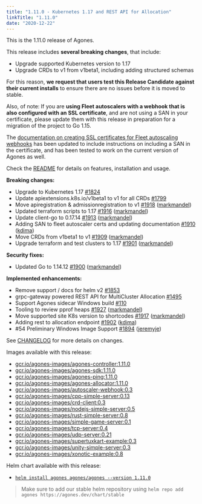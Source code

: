 ```yaml
---
title: "1.11.0 - Kubernetes 1.17 and REST API for Allocation"
linkTitle: "1.11.0"
date: "2020-12-22"
---
```


This is the 1.11.0 release of Agones.

This release includes **several breaking changes**, that include:

* Upgrade supported Kubernetes version to 1.17
* Upgrade CRDs to v1 from v1beta1, including adding structured schemas

For this reason, **we request that users test this Release Candidate against their current installs** to ensure
there are no issues before it is moved to stable.

Also, of note: If you are **using Fleet autoscalers with a webhook that is also configured with an SSL certificate**,
and are not using a SAN in your certificate, please update them with this release in preparation for a migration of the
project to Go 1.15.

The [documentation on creating SSL certificates for Fleet autoscaling webhooks](https://agones.dev/site/docs/getting-started/create-webhook-fleetautoscaler/#chapter-2-configuring-https-fleetautoscaler-webhook-with-ca-bundle)
has been updated to include instructions on including a SAN in the certificate, and has been tested to work on the
current version of Agones as well.

Check the <a href="https://github.com/googleforgames/agones/tree/release-1.11.0" >README</a> for details on features, installation and usage.

**Breaking changes:**

- Upgrade to Kubernetes 1.17 [\#1824](https://github.com/googleforgames/agones/issues/1824)
- Update apiextensions.k8s.io/v1beta1 to v1 for all CRDs [\#1799](https://github.com/googleforgames/agones/issues/1799)
- Move apiregistration & admissionregistration to v1 [\#1918](https://github.com/googleforgames/agones/pull/1918) ([markmandel](https://github.com/markmandel))
- Updated terraform scripts to 1.17 [\#1916](https://github.com/googleforgames/agones/pull/1916) ([markmandel](https://github.com/markmandel))
- Update client-go to 0.17.14 [\#1913](https://github.com/googleforgames/agones/pull/1913) ([markmandel](https://github.com/markmandel))
- Adding SAN to fleet autoscaler certs and updating documentation [\#1910](https://github.com/googleforgames/agones/pull/1910) ([kdima](https://github.com/kdima))
- Move CRDs from v1beta1 to v1 [\#1909](https://github.com/googleforgames/agones/pull/1909) ([markmandel](https://github.com/markmandel))
- Upgrade terraform and test clusters to 1.17 [\#1901](https://github.com/googleforgames/agones/pull/1901) ([markmandel](https://github.com/markmandel))

**Security fixes:**

- Updated Go to 1.14.12 [\#1900](https://github.com/googleforgames/agones/pull/1900) ([markmandel](https://github.com/markmandel))

**Implemented enhancements:**

- Remove support / docs for helm v2 [\#1853](https://github.com/googleforgames/agones/issues/1853)
- grpc-gateway powered REST API for MultiCluster Allocation [\#1495](https://github.com/googleforgames/agones/issues/1495)
- Support Agones sidecar Windows build [\#110](https://github.com/googleforgames/agones/issues/110)
- Tooling to review pprof heaps [\#1927](https://github.com/googleforgames/agones/pull/1927) ([markmandel](https://github.com/markmandel))
- Move supported site K8s version to shortcodes [\#1917](https://github.com/googleforgames/agones/pull/1917) ([markmandel](https://github.com/markmandel))
- Adding rest to allocation endpoint [\#1902](https://github.com/googleforgames/agones/pull/1902) ([kdima](https://github.com/kdima))
- \#54 Preliminary Windows Image Support [\#1894](https://github.com/googleforgames/agones/pull/1894) ([jeremyje](https://github.com/jeremyje))

See <a href="https://github.com/googleforgames/agones/blob/release-1.11.0/CHANGELOG.md" >CHANGELOG</a> for more details on changes.

Images available with this release:

- [gcr.io/agones-images/agones-controller:1.11.0](https://gcr.io/agones-images/agones-controller:1.11.0)
- [gcr.io/agones-images/agones-sdk:1.11.0](https://gcr.io/agones-images/agones-sdk:1.11.0)
- [gcr.io/agones-images/agones-ping:1.11.0](https://gcr.io/agones-images/agones-ping:1.11.0)
- [gcr.io/agones-images/agones-allocator:1.11.0](https://gcr.io/agones-images/agones-allocator:1.11.0)
- [gcr.io/agones-images/autoscaler-webhook:0.3](https://gcr.io/agones-images/autoscaler-webhook:0.3)
- [gcr.io/agones-images/cpp-simple-server:0.13](https://gcr.io/agones-images/cpp-simple-server:0.13)
- [gcr.io/agones-images/crd-client:0.3](https://gcr.io/agones-images/crd-client:0.3)
- [gcr.io/agones-images/nodejs-simple-server:0.5](https://gcr.io/agones-images/nodejs-simple-server:0.5)
- [gcr.io/agones-images/rust-simple-server:0.8](https://gcr.io/agones-images/rust-simple-server:0.8)
- [gcr.io/agones-images/simple-game-server:0.1](https://gcr.io/agones-images/simple-game-server:0.1)
- [gcr.io/agones-images/tcp-server:0.4](https://gcr.io/agones-images/tcp-server:0.4)
- [gcr.io/agones-images/udp-server:0.21](https://gcr.io/agones-images/udp-server:0.21)
- [gcr.io/agones-images/supertuxkart-example:0.3](https://gcr.io/agones-images/supertuxkart-example:0.3)
- [gcr.io/agones-images/unity-simple-server:0.3](https://gcr.io/agones-images/unity-simple-server:0.3)
- [gcr.io/agones-images/xonotic-example:0.8](https://gcr.io/agones-images/xonotic-example:0.8)


Helm chart available with this release:

- <a href="https://agones.dev/chart/stable/agones-1.11.0.tgz" >
  <code>helm install agones agones/agones --version 1.11.0</code></a>

> Make sure to add our stable helm repository using `helm repo add agones https://agones.dev/chart/stable`
